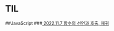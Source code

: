 # TIL
##JavaScript
###[ 2022.11.7 함수의 선언과 호출, 재귀 ](https://github.com/GosuEE/TIL/blob/master/2022_11_7.md)
